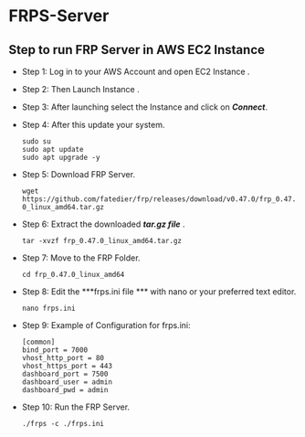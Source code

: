 # FRPS-Server
## Step to run FRP Server in AWS EC2 Instance
- Step 1: Log in to your AWS Account and open EC2 Instance .
- Step 2: Then Launch  Instance .
- Step 3: After launching select the Instance and click on ***Connect***.
- Step 4: After this update  your system.
     ```
     sudo su
     sudo apt update
     sudo apt upgrade -y
     ```
- Step 5: Download FRP Server.
  
   ```wget https://github.com/fatedier/frp/releases/download/v0.47.0/frp_0.47.0_linux_amd64.tar.gz```
- Step 6: Extract the downloaded ***tar.gz file*** .
  
     ```tar -xvzf frp_0.47.0_linux_amd64.tar.gz```
- Step 7: Move to the FRP Folder.
  
     ```cd frp_0.47.0_linux_amd64```
- Step 8: Edit the ***frps.ini file *** with nano or your preferred text editor.
  
     ```nano frps.ini```
- Step 9: Example  of Configuration for frps.ini:
     ```
   [common]
  bind_port = 7000
  vhost_http_port = 80
  vhost_https_port = 443
  dashboard_port = 7500
  dashboard_user = admin
  dashboard_pwd = admin
     ```
- Step 10: Run the FRP Server.
  
   ```./frps -c ./frps.ini```
  
    
